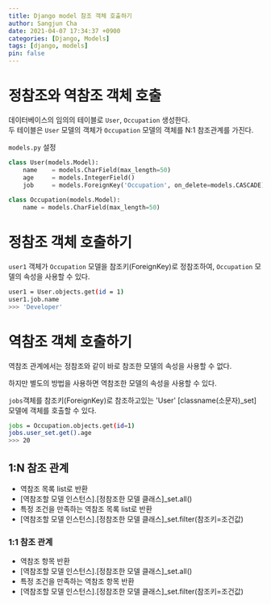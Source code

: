 ```yaml
---
title: Django model 참조 객체 호출하기
author: Sangjun Cha
date: 2021-04-07 17:34:37 +0900
categories: [Django, Models]
tags: [django, models]
pin: false
---
```




# 정참조와 역참조 객체 호출

데이터베이스의 임의의 테이블로 `User`, `Occupation` 생성한다.  
두 테이블은 `User` 모델의 객체가  `Occupation` 모델의 객체를 N:1 참조관계를 가진다.

`models.py` 설정

```python
class User(models.Model):
    name	= models.CharField(max_length=50)
	age		= models.IntegerField()
    job		= models.ForeignKey('Occupation', on_delete=models.CASCADE)
    	
class Occupation(models.Model):
    name = models.CharField(max_length=50)
```

# 정참조 객체 호출하기

`user1` 객체가 `Occupation` 모델을 참조키(ForeignKey)로 정참조하여, `Occupation` 모델의 속성을 사용할 수 있다.

```bash
user1 = User.objects.get(id = 1)
user1.job.name
>>> 'Developer'
```

# 역참조 객체 호출하기

역참조 관계에서는 정참조와 같이 바로 참조한 모델의 속성을 사용할 수 없다.

하지만 별도의 방법을 사용하면 역참조한 모델의 속성을 사용할 수 있다.

`jobs`객체를 참조키(ForeignKey)로 참조하고있는 'User' [classname(소문자)_set] 모델에 객체를 호출할 수 있다.  


```bash
jobs = Occupation.objects.get(id=1)
jobs.user_set.get().age
>>> 20
```

## 1:N 참조 관계
- 역참조 목록 list로 반환
- [역참조할 모델 인스턴스].[정참조한 모델 클래스]_set.all()
- 특정 조건을 만족하는 역참조 목록 list로 반환
- [역참조할 모델 인스턴스].[정참조한 모델 클래스]_set.filter(참조키=조건값)

### 1:1 참조 관계
- 역참조 항목 반환
- [역참조할 모델 인스턴스].[정참조한 모델 클래스]_set.all()
- 특정 조건을 만족하는 역참조 항목 반환
- [역참조할 모델 인스턴스].[정참조한 모델 클래스]_set.filter(참조키=조건값)